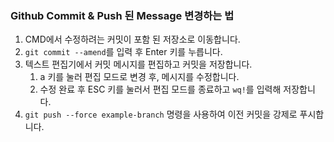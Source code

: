 ### Github Commit & Push 된 Message 변경하는 법
1. CMD에서 수정하려는 커밋이 포함 된 저장소로 이동합니다.
1. `git commit --amend`를 입력 후 Enter 키를 누릅니다.
1. 텍스트 편집기에서 커밋 메시지를 편집하고 커밋을 저장합니다.
    1. a 키를 눌러 편집 모드로 변경 후, 메시지를 수정합니다.
    1. 수정 완료 후 ESC 키를 눌러서 편집 모드를 종료하고 `wq!`를 입력해 저장합니다.
1. `git push --force example-branch` 명령을 사용하여 이전 커밋을 강제로 푸시합니다.
